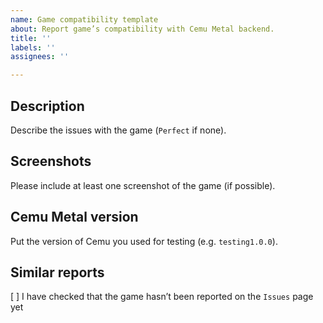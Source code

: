 ```yaml
---
name: Game compatibility template
about: Report game’s compatibility with Cemu Metal backend.
title: ''
labels: ''
assignees: ''

---
```


## Description

Describe the issues with the game (`Perfect` if none).

## Screenshots

Please include at least one screenshot of the game (if possible).

## Cemu Metal version

Put the version of Cemu you used for testing (e.g. `testing1.0.0`).

## Similar reports

[ ] I have checked that the game hasn’t been reported on the `Issues` page yet
